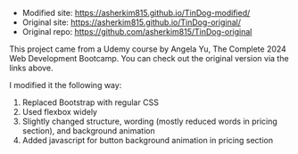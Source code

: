 - Modified site: https://asherkim815.github.io/TinDog-modified/
- Original site: https://asherkim815.github.io/TinDog-original/
- Original repo: https://github.com/asherkim815/TinDog-original

This project came from a Udemy course by Angela Yu, The Complete 2024 Web Development Bootcamp. You can check out the original version via the links above.

I modified it the following way:

1. Replaced Bootstrap with regular CSS
2. Used flexbox widely
3. Slightly changed structure, wording (mostly reduced words in pricing section), and background animation
4. Added javascript for button background animation in pricing section
